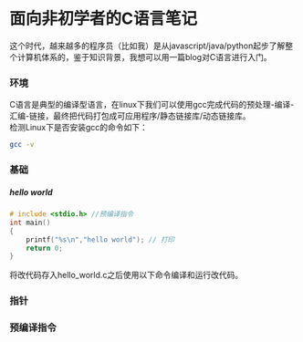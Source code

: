 # 面向非初学者的C语言笔记

这个时代，越来越多的程序员（比如我）是从javascript/java/python起步了解整个计算机体系的，鉴于知识背景，我想可以用一篇blog对C语言进行入门。

### 环境

C语言是典型的编译型语言，在linux下我们可以使用gcc完成代码的预处理-编译-汇编-链接，最终把代码打包成可应用程序/静态链接库/动态链接库。  
检测Linux下是否安装gcc的命令如下：

```bash
gcc -v
```

### 基础

##### hello world
```c
# include <stdio.h> //预编译指令
int main()
{
    printf("%s\n","hello world"); // 打印
    return 0;
}
```
将改代码存入hello_world.c之后使用以下命令编译和运行改代码。

### 指针

### 预编译指令



